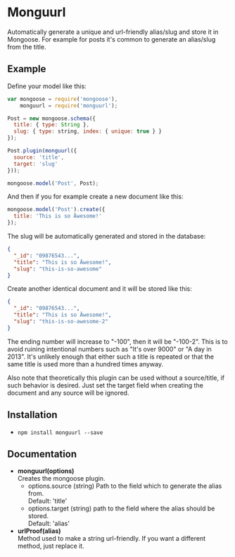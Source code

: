 # Monguurl

Automatically generate a unique and url-friendly alias/slug and store it in Mongoose. For example for posts it's common to generate an alias/slug from the title.

## Example

Define your model like this:

```javascript
var mongoose = require('mongoose'),
    monguurl = require('monguurl');

Post = new mongoose.schema({
  title: { type: String },
  slug: { type: string, index: { unique: true } }
});

Post.plugin(monguurl({
  source: 'title',
  target: 'slug'
}));

mongoose.model('Post', Post);
```

And then if you for example create a new document like this:

```javascript
mongoose.model('Post').create({
  title: 'This is so Äwesome!'
});
```

The slug will be automatically generated and stored in the database:

```json
{
  "_id": "09876543...",
  "title": "This is so Äwesome!",
  "slug": "this-is-so-awesome"
}
```

Create another identical document and it will be stored like this:

```json
{
  "_id": "09876543...",
  "title": "This is so Äwesome!",
  "slug": "this-is-so-awesome-2"
}
```

The ending number will increase to "-100", then it will be "-100-2". This is to avoid ruining intentional numbers such as "It's over 9000" or "A day in 2013". It's unlikely enough that either such a title is repeated or that the same title is used more than a hundred times anyway.

Also note that theoretically this plugin can be used without a source/title, if such behavior is desired. Just set the target field when creating the document and any source will be ignored.


## Installation

* `npm install monguurl --save`


## Documentation

* __monguurl(options)__  
  Creates the mongoose plugin.
  * options.source (string) Path to the field which to generate the alias from.  
    Default: 'title'
  * options.target (string) path to the field where the alias should be stored.  
    Default: 'alias'
* __urlProof(alias)__  
  Method used to make a string url-friendly. If you want a different method, just replace it.
